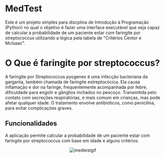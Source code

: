 # **MedTest**

Este é um projeto simples para discplina de Introdução à Programação (Python) no qual o objetivo é fazer uma interface executável que seja capaz de calcular a probabilidade de um paciente estar com faringite por streptococcus utilizando a lógica pela tabela de "Critérios Centor e McIsaac".

# **O Que é  faringite por streptococcus?**

A faringite por Streptococcus pyogenes é uma infecção bacteriana da garganta, também chamada de faringite estreptocócica. Ela causa inflamação e dor na faringe, frequentemente acompanhada por febre, dificuldade para engolir e gânglios inchados no pescoço. Transmitida pelo contato com secreções respiratórias, é mais comum em crianças, mas pode afetar qualquer idade. O tratamento envolve antibióticos, como penicilina, para evitar complicações graves.

## **Funcionalidades**

A aplicação permite calcular a probabilidade de um paciente estar com faringite por streptococcus com base em idade e alguns critérios.

<p align="center">
  <img src="https://github.com/user-attachments/assets/e205791c-e945-40a9-a73f-64f05eb1ddfa" alt="medtestgif" />
</p>
